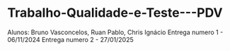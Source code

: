 # Trabalho-Qualidade-e-Teste---PDV
Alunos: Bruno Vasconcelos, Ruan Pablo, Chris Ignácio
Entrega numero 1 - 06/11/2024
Entrega numero 2 - 27/01/2025
